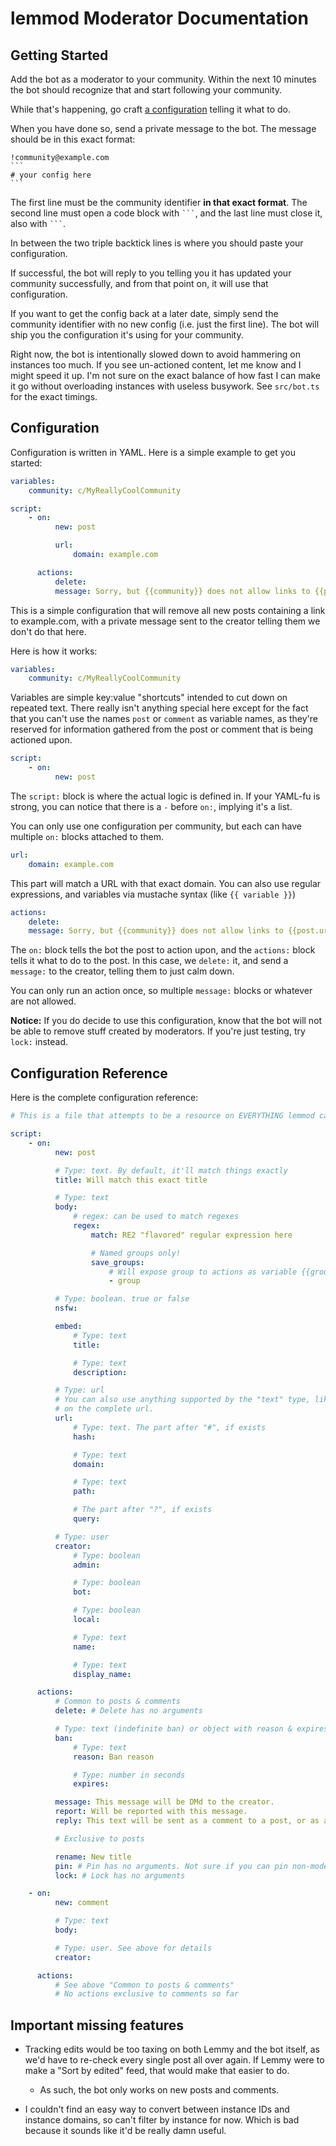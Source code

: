 # lemmod Moderator Documentation

## Getting Started

Add the bot as a moderator to your community. Within the next 10 minutes the bot
should recognize that and start following your community.

While that's happening, go craft [a configuration](#configuration) telling it
what to do.

When you have done so, send a private message to the bot. The message should be
in this exact format:

````
!community@example.com
```
# your config here
```
````

The first line must be the community identifier **in that exact format**.
The second line must open a code block with ` ``` `, and the last line must close
it, also with ` ``` `.

In between the two triple backtick lines is where you should paste your
configuration.

If successful, the bot will reply to you telling you it has updated your community
successfully, and from that point on, it will use that configuration.

If you want to get the config back at a later date, simply send the community
identifier with no new config (i.e. just the first line). The bot will ship you
the configuration it's using for your community.

Right now, the bot is intentionally slowed down to avoid hammering on instances
too much. If you see un-actioned content, let me know and I might speed it up.
I'm not sure on the exact balance of how fast I can make it go without overloading
instances with useless busywork. See `src/bot.ts` for the exact timings.

## Configuration

Configuration is written in YAML. Here is a simple example to get you started:

```yml
variables:
    community: c/MyReallyCoolCommunity

script:
    - on:
          new: post

          url:
              domain: example.com

      actions:
          delete:
          message: Sorry, but {{community}} does not allow links to {{post.url.domain}}.
```

This is a simple configuration that will remove all new posts containing a link
to example.com, with a private message sent to the creator telling them we don't
do that here.

Here is how it works:

```yml
variables:
    community: c/MyReallyCoolCommunity
```

Variables are simple key:value "shortcuts" intended to cut down on repeated text.
There really isn't anything special here except for the fact that you can't use
the names `post` or `comment` as variable names, as they're reserved for information
gathered from the post or comment that is being actioned upon.

```yml
script:
    - on:
          new: post
```

The `script:` block is where the actual logic is defined in. If your YAML-fu is
strong, you can notice that there is a `-` before `on:`, implying it's a list.

You can only use one configuration per community, but each can have multiple `on:`
blocks attached to them.

```yaml
url:
    domain: example.com
```

This part will match a URL with that exact domain. You can also use regular
expressions, and variables via mustache syntax (like `{{ variable }}`)

```yaml
actions:
    delete:
    message: Sorry, but {{community}} does not allow links to {{post.url.domain}}.
```

The `on:` block tells the bot the post to action upon, and the `actions:` block
tells it what to do to the post. In this case, we `delete:` it, and send a
`message:` to the creator, telling them to just calm down.

You can only run an action once, so multiple `message:` blocks or whatever are
not allowed.

**Notice:** If you do decide to use this configuration, know that the bot will
not be able to remove stuff created by moderators. If you're just testing, try
`lock:` instead.

## Configuration Reference

Here is the complete configuration reference:

```yaml
# This is a file that attempts to be a resource on EVERYTHING lemmod can do.

script:
    - on:
          new: post

          # Type: text. By default, it'll match things exactly
          title: Will match this exact title

          # Type: text
          body:
              # regex: can be used to match regexes
              regex:
                  match: RE2 "flavored" regular expression here

                  # Named groups only!
                  save_groups:
                      # Will expose group to actions as variable {{group}}
                      - group

          # Type: boolean. true or false
          nsfw:

          embed:
              # Type: text
              title:

              # Type: text
              description:

          # Type: url
          # You can also use anything supported by the "text" type, like regex,
          # on the complete url.
          url:
              # Type: text. The part after "#", if exists
              hash:

              # Type: text
              domain:

              # Type: text
              path:

              # The part after "?", if exists
              query:

          # Type: user
          creator:
              # Type: boolean
              admin:

              # Type: boolean
              bot:

              # Type: boolean
              local:

              # Type: text
              name:

              # Type: text
              display_name:

      actions:
          # Common to posts & comments
          delete: # Delete has no arguments

          # Type: text (indefinite ban) or object with reason & expires
          ban:
              # Type: text
              reason: Ban reason

              # Type: number in seconds
              expires:

          message: This message will be DMd to the creator.
          report: Will be reported with this message.
          reply: This text will be sent as a comment to a post, or as a reply to a comment.

          # Exclusive to posts

          rename: New title
          pin: # Pin has no arguments. Not sure if you can pin non-moderator posts
          lock: # Lock has no arguments

    - on:
          new: comment

          # Type: text
          body:

          # Type: user. See above for details
          creator:

      actions:
          # See above "Common to posts & comments"
          # No actions exclusive to comments so far
```

## Important missing features

-   Tracking edits would be too taxing on both Lemmy and the bot itself, as we'd
    have to re-check every single post all over again. If Lemmy were to make a
    "Sort by edited" feed, that would make that easier to do.

    -   As such, the bot only works on new posts and comments.

-   I couldn't find an easy way to convert between instance IDs and instance domains,
    so can't filter by instance for now. Which is bad because it sounds like it'd
    be really damn useful.
